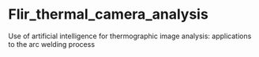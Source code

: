 # Flir_thermal_camera_analysis
Use of artificial intelligence for thermographic image analysis: applications to the arc welding process
